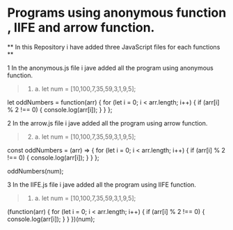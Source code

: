 # Programs using anonymous function , IIFE and arrow function.

** In this Repository i have added three JavaScript files for each functions **

1 In the anonymous.js file i jave added all the program using anonymous function.
>1) a.
let num = [10,100,7,35,59,3,1,9,5];

let oddNumbers = function(arr) {
  for (let i = 0; i < arr.length; i++) {
    if (arr[i] % 2 !== 0) {
      console.log(arr[i]);
    }
  }
};

2 In the arrow.js file i jave added all the program using arrow function.
>2) a.
let num = [10,100,7,35,59,3,1,9,5];

const oddNumbers = (arr) => {
    for (let i = 0; i < arr.length; i++) {
      if (arr[i] % 2 !== 0) {
        console.log(arr[i]);
      }
    }
  };

oddNumbers(num);

3 In the IIFE.js file i jave added all the program using IIFE function.
>  1) a.
let num = [10,100,7,35,59,3,1,9,5];

(function(arr) {
  for (let i = 0; i < arr.length; i++) {
    if (arr[i] % 2 !== 0) {
      console.log(arr[i]);
    }
  }
})(num);